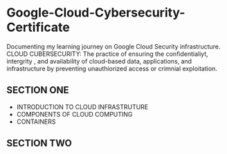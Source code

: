 # Google-Cloud-Cybersecurity-Certificate
Documenting my learning journey on Google Cloud Security infrastructure. CLOUD CUBERSECURITY: The practice  of ensuring the confidentialiyt, intergrity , and availability of cloud-based data, applications, and infrastructure by preventing unauthiorized access or crimnial exploitation.
## SECTION ONE
- INTRODUCTION TO CLOUD INFRASTRUTURE
- COMPONENTS OF CLOUD COMPUTING 
- CONTAINERS

## SECTION TWO
